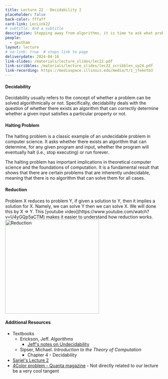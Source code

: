 ```yaml
---
title: Lecture 22 - Decidability I
placeholder: false
back-color: fffaff
card-link: LecLink22
# subtitle: And a subtitle
description: Stepping away from algorithms, it is time to ask what problems are not decidable and cannot be solved by a Turing machine. We'll introduced the halting problem.  
people:
  - gautham
layout: lecture
# no-link: true  # stops link to page 
deliverydate: 2024-04-16
link-slides: /materials/lecture_slides/lec22.pdf
link-scribbles: /materials/lecture_slides/lec22_scribbles_sp24.pdf
link-recording: https://mediaspace.illinois.edu/media/t/1_jfekntb3
---
```


<h4>Decidability</h4>
Decidability usually refers to the concept of whether a problem can be solved algorithmically or not. Specifically, decidability deals with the question of whether there exists an algorithm that can correctly determine whether a given input satisfies a particular property or not.

<br>

<h4>Halting Problem</h4>
The halting problem is a classic example of an undecidable problem in computer science. It asks whether there exists an algorithm that can determine, for any given program and input, whether the program will eventually halt (i.e., stop executing) or run forever.

The halting problem has important implications in theoretical computer science and the foundations of computation. It is a fundamental result that shows that there are certain problems that are inherently undecidable, meaning that there is no algorithm that can solve them for all cases.

<h4>Reduction</h4>
Problem X reduces to problem Y, if given a solution to Y, then it implies a solution for X. Namely, we can solve Y then we can solve X. We will done this by X => Y. This [youtube video](https://www.youtube.com/watch?v=U4yGQp5aCTM) makes it easier to understand how reduction works.

<img src="/img/lectures/Lec23/Reduction.png" alt="Reduction" style="width: 300px;">

<h4>Additional Resources</h4>


* Textbooks 
  * Erickson, Jeff. *Algorithms* 
    * [Jeff's notes on Undecidability](https://jeffe.cs.illinois.edu/teaching/algorithms/models/07-undecidable.pdf)
  * Sipser, Michael. *Introduction to the Theory of Computation*
    * Chapter 4 - Decidability 
* [Sariel's Lecture 2](https://www.youtube.com/watch?v=_plrktuxUtg&list=PLaEwgrahG-LojthWv-NVyLQMIUsdOP8if&pp=iAQB)
* [4Color problem - Quanta magazine](https://www.youtube.com/watch?v=h7kqlYUV1l8) - Not directly related to our lecture be a very cool tangent








